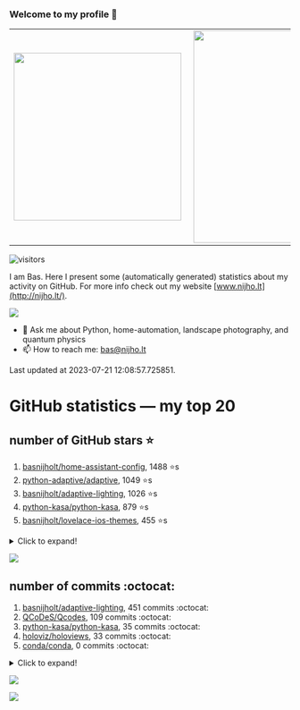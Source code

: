 ### Welcome to my profile 👋

<center>
  <table>
    <tr>
        <td><img width="300px" align="left" src="https://github-readme-stats.vercel.app/api/top-langs/?username=basnijholt&hide=TeX,Jupyter%20Notebook&layout=compact&theme=radical" /></td>
        <td><img align='right' src="https://github-readme-stats.vercel.app/api?username=basnijholt&show_icons=true&theme=radical" width="380"></td>
    </tr>
  </table>
</center>

![visitors](https://visitor-badge.glitch.me/badge?page_id=basnijholt.visitor-badge)

I am Bas. Here I present some (automatically generated) statistics about my activity on GitHub. For more info check out my website [www.nijho.lt](http://nijho.lt/).

![](https://www.nijho.lt/authors/admin/avatar_hu9e60e4b9bc120dfb6a666009f2878da6_182107_250x250_fill_q90_lanczos_center.jpg)

- 💬 Ask me about Python, home-automation, landscape photography, and quantum physics
- 📫 How to reach me: bas@nijho.lt

Last updated at 2023-07-21 12:08:57.725851.

# GitHub statistics — my top 20

## number of GitHub stars ⭐️

1. [basnijholt/home-assistant-config](https://github.com/basnijholt/home-assistant-config/), 1488 ⭐️s
2. [python-adaptive/adaptive](https://github.com/python-adaptive/adaptive/), 1049 ⭐️s
3. [basnijholt/adaptive-lighting](https://github.com/basnijholt/adaptive-lighting/), 1026 ⭐️s
4. [python-kasa/python-kasa](https://github.com/python-kasa/python-kasa/), 879 ⭐️s
5. [basnijholt/lovelace-ios-themes](https://github.com/basnijholt/lovelace-ios-themes/), 455 ⭐️s
<details><summary>Click to expand!</summary>

6. [basnijholt/lovelace-ios-dark-mode-theme](https://github.com/basnijholt/lovelace-ios-dark-mode-theme/), 417 ⭐️s
7. [basnijholt/miflora](https://github.com/basnijholt/miflora/), 358 ⭐️s
8. [basnijholt/rsync-time-machine.py](https://github.com/basnijholt/rsync-time-machine.py/), 329 ⭐️s
9. [topocm/topocm_content](https://github.com/topocm/topocm_content/), 241 ⭐️s
10. [basnijholt/home-assistant-streamdeck-yaml](https://github.com/basnijholt/home-assistant-streamdeck-yaml/), 123 ⭐️s
11. [basnijholt/home-assistant-macbook-touch-bar](https://github.com/basnijholt/home-assistant-macbook-touch-bar/), 92 ⭐️s
12. [kwant-project/kwant](https://github.com/kwant-project/kwant/), 75 ⭐️s
13. [basnijholt/markdown-code-runner](https://github.com/basnijholt/markdown-code-runner/), 72 ⭐️s
14. [basnijholt/home-assistant-streamdeck-yaml-addon](https://github.com/basnijholt/home-assistant-streamdeck-yaml-addon/), 47 ⭐️s
15. [basnijholt/aiokef](https://github.com/basnijholt/aiokef/), 30 ⭐️s
16. [basnijholt/thesis-cover](https://github.com/basnijholt/thesis-cover/), 25 ⭐️s
17. [basnijholt/instacron](https://github.com/basnijholt/instacron/), 20 ⭐️s
18. [basnijholt/adaptive-scheduler](https://github.com/basnijholt/adaptive-scheduler/), 17 ⭐️s
19. [basnijholt/addon-otmonitor](https://github.com/basnijholt/addon-otmonitor/), 15 ⭐️s
20. [kwant-project/kwant-tutorial-2016](https://github.com/kwant-project/kwant-tutorial-2016/), 13 ⭐️s

</details>

![](https://github.com/basnijholt/basnijholt/raw/main/stars_over_time.png)

## number of commits :octocat:

1. [basnijholt/adaptive-lighting](https://github.com/basnijholt/adaptive-lighting/), 451 commits :octocat:
2. [QCoDeS/Qcodes](https://github.com/QCoDeS/Qcodes/), 109 commits :octocat:
3. [python-kasa/python-kasa](https://github.com/python-kasa/python-kasa/), 35 commits :octocat:
4. [holoviz/holoviews](https://github.com/holoviz/holoviews/), 33 commits :octocat:
5. [conda/conda](https://github.com/conda/conda/), 0 commits :octocat:
<details><summary>Click to expand!</summary>

6. [conda-forge/panel-feedstock](https://github.com/conda-forge/panel-feedstock/), 0 commits :octocat:
7. [basnijholt/home-assistant-config](https://github.com/basnijholt/home-assistant-config/), 0 commits :octocat:
8. [conda-forge/fenics-feedstock](https://github.com/conda-forge/fenics-feedstock/), 0 commits :octocat:
9. [conda-forge/admin-requests](https://github.com/conda-forge/admin-requests/), 0 commits :octocat:
10. [basnijholt/basnijholt](https://github.com/basnijholt/basnijholt/), 0 commits :octocat:
11. [jbweston/miniver](https://github.com/jbweston/miniver/), 0 commits :octocat:
12. [tvdsluijs/py-nsapi](https://github.com/tvdsluijs/py-nsapi/), 0 commits :octocat:
13. [embeddedartistry/templates](https://github.com/embeddedartistry/templates/), 0 commits :octocat:
14. [hassio-addons/addon-vscode](https://github.com/hassio-addons/addon-vscode/), 0 commits :octocat:
15. [sammchardy/python-binance](https://github.com/sammchardy/python-binance/), 0 commits :octocat:
16. [ProjectMeniscus/pywebhdfs](https://github.com/ProjectMeniscus/pywebhdfs/), 0 commits :octocat:
17. [pandas-dev/pandas](https://github.com/pandas-dev/pandas/), 0 commits :octocat:
18. [Azure/azhpc-images](https://github.com/Azure/azhpc-images/), 0 commits :octocat:
19. [conda-forge/azure-cosmos-feedstock](https://github.com/conda-forge/azure-cosmos-feedstock/), 0 commits :octocat:
20. [conda-forge/broadbean-feedstock](https://github.com/conda-forge/broadbean-feedstock/), 0 commits :octocat:

</details>

![](https://github.com/basnijholt/basnijholt/raw/main/commits_per_hour.png)

![](https://github.com/basnijholt/basnijholt/raw/main/commits_per_weekday.png)

